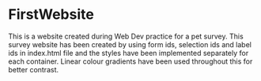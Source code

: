# FirstWebsite
This is a website created during Web Dev practice for a pet survey.
This survey website has been created by using form ids, selection ids and label ids in index.html file and the styles have been implemented separately for each container. Linear colour gradients have been used throughout this for better contrast.
